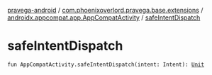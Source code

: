 [pravega-android](../../index.md) / [com.phoenixoverlord.pravega.base.extensions](../index.md) / [androidx.appcompat.app.AppCompatActivity](index.md) / [safeIntentDispatch](./safe-intent-dispatch.md)

# safeIntentDispatch

`fun AppCompatActivity.safeIntentDispatch(intent: Intent): `[`Unit`](https://kotlinlang.org/api/latest/jvm/stdlib/kotlin/-unit/index.html)